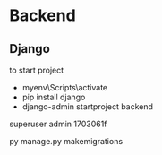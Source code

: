 # Backend

## Django

to start project

-   myenv\Scripts\activate
-   pip install django
-   django-admin startproject backend

superuser
admin
1703061f

py manage.py makemigrations
